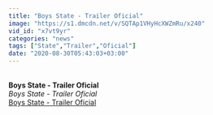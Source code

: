```yaml
---
title: "Boys State - Trailer Oficial"
image: "https://s1.dmcdn.net/v/SQTAp1VHyHcXWZmRu/x240"
vid_id: "x7vt9yr"
categories: "news"
tags: ["State","Trailer","Oficial"]
date: "2020-08-30T05:43:03+03:00"
---
```

<br><b>Boys State - Trailer Oficial</b><br> <i>Boys State - Trailer Oficial</i><br> <u>Boys State - Trailer Oficial</u>

